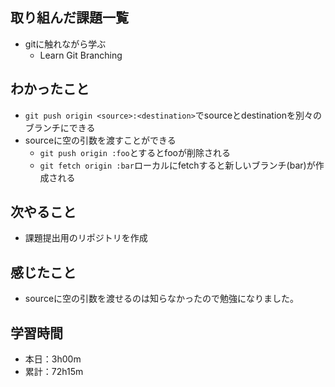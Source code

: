 ## 取り組んだ課題一覧
- gitに触れながら学ぶ
  - Learn Git Branching
## わかったこと
- `git push origin <source>:<destination>`でsourceとdestinationを別々のブランチにできる
- sourceに空の引数を渡すことができる
  - `git push origin :foo`とするとfooが削除される
  - `git fetch origin :bar`ローカルにfetchすると新しいブランチ(bar)が作成される
## 次やること
- 課題提出用のリポジトリを作成
## 感じたこと
- sourceに空の引数を渡せるのは知らなかったので勉強になりました。
## 学習時間
- 本日：3h00m
- 累計：72h15m 
